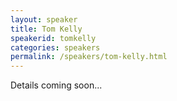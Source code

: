 ```yaml
---
layout: speaker
title: Tom Kelly
speakerid: tomkelly
categories: speakers
permalink: /speakers/tom-kelly.html
---
```


Details coming soon...
